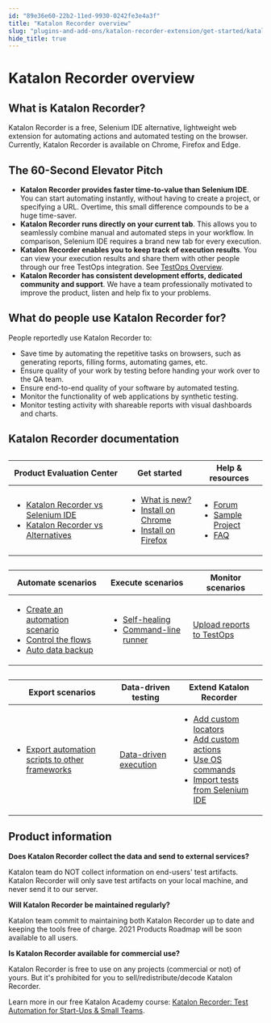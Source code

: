 ```yaml
---
id: "89e36e60-22b2-11ed-9930-0242fe3e4a3f"
title: "Katalon Recorder overview"
slug: "plugins-and-add-ons/katalon-recorder-extension/get-started/katalon-recorder-overview"
hide_title: true
---
```


# <a id="id_overview" class="anchor_top_offset"/><a id="ariaid-title1" class="anchor_top_offset"/><span xmlns="http://www.w3.org/1999/xhtml" className="ph">Katalon Recorder</span>  overview


## <a id="id_1" class="anchor_top_offset"/>What is Katalon Recorder?

<p xmlns="http://www.w3.org/1999/xhtml" className="p">Katalon Recorder is a free, Selenium IDE alternative, lightweight web extension for automating actions and automated testing on the browser. Currently, Katalon Recorder is available on Chrome, Firefox and Edge.</p> 

## <a id="id_2" class="anchor_top_offset"/>The 60-Second Elevator Pitch

<ul xmlns="http://www.w3.org/1999/xhtml" className="ul"><li className="li"><strong className="ph b">Katalon Recorder provides faster time-to-value than       Selenium IDE</strong>. You can start automating instantly, without     having to create a project, or specifying a URL. Overtime, this     small difference compounds to be a huge time-saver.</li><li className="li"><strong className="ph b">Katalon Recorder runs directly on your current       tab</strong>. This allows you to seamlessly combine manual and     automated steps in your workflow. In comparison, Selenium IDE     requires a brand new tab for every execution.</li><li className="li"><strong className="ph b">Katalon Recorder enables you to keep track of execution       results</strong>. You can view your execution results and share     them with other people through our free     TestOps integration. See <a className="xref" href="/about-katalon-platform/katalon-testops-overview">TestOps Overview</a>.</li><li className="li"><strong className="ph b">Katalon Recorder has consistent development efforts,       dedicated community and support</strong>. We have a team     professionally motivated to improve the product, listen and help     fix to your problems.</li></ul> 

## <a id="id_3" class="anchor_top_offset"/>What do people use Katalon Recorder for?

<p xmlns="http://www.w3.org/1999/xhtml" className="p">People reportedly use Katalon Recorder to:</p> 
<ul xmlns="http://www.w3.org/1999/xhtml" className="ul"><li className="li">Save time by automating the repetitive tasks on browsers, such     as generating reports, filling forms, automating games, etc.</li><li className="li">Ensure quality of your work by testing before handing your work     over to the QA team.</li><li className="li">Ensure end-to-end quality of your software by automated     testing.</li><li className="li">Monitor the functionality of web applications by synthetic     testing.</li><li className="li">Monitor testing activity with shareable reports with visual     dashboards and charts.</li></ul> 

## <a id="id_4" class="anchor_top_offset"/>Katalon Recorder documentation

<table xmlns="http://www.w3.org/1999/xhtml" className="table"><caption /><colgroup><col style={{width: '33.33333333333333%'}} /><col style={{width: '33.33333333333333%'}} /><col style={{width: '33.33333333333333%'}} /></colgroup><thead className="thead"><tr className><th className="entry anchor_top_offset" id="id_4__entry__1">Product Evaluation Center</th><th className="entry anchor_top_offset" id="id_4__entry__2">Get started</th><th className="entry anchor_top_offset" id="id_4__entry__3">Help &amp; resources</th></tr></thead><tbody className="tbody"><tr className><td className="entry" headers="id_4__entry__1 id_4__entry__2 id_4__entry__3 "><ul className="ul"><li className="li"><a className="xref" href="/plugins-and-add-ons/katalon-recorder-extension/production-evaluation-center/katalon-recorder-vs-selenium-ide">Katalon Recorder vs Selenium IDE</a></li><li className="li"><a className="xref" href="/plugins-and-add-ons/katalon-recorder-extension/production-evaluation-center/katalon-recorder-vs-alternatives">Katalon Recorder vs Alternatives</a></li></ul></td><td className="entry" headers="id_4__entry__1 id_4__entry__2 id_4__entry__3 "><ul className="ul"><li className="li"><a className="xref" href="/plugins-and-add-ons/katalon-recorder-extension/get-started/release-notes">What is new?</a></li><li className="li"><a className="xref j-external-link" href="https://chrome.google.com/webstore/detail/katalon-recorder-selenium/ljdobmomdgdljniojadhoplhkpialdid" target="_blank">Install on Chrome</a></li><li className="li"><a className="xref j-external-link" href="https://addons.mozilla.org/en-US/firefox/addon/katalon-automation-record/" target="_blank">Install on Firefox</a></li></ul></td><td className="entry" headers="id_4__entry__1 id_4__entry__2 id_4__entry__3 "><ul className="ul"><li className="li"><a className="xref j-external-link" href="https://forum.katalon.com/c/community-discussion/katalon-recorder/17" target="_blank">Forum</a></li><li className="li"><a className="xref" href="/plugins-and-add-ons/katalon-recorder-extension/help-and-resources/katalon-recorder-samples">Sample Project</a></li><li className="li"><a className="xref" href="/plugins-and-add-ons/katalon-recorder-extension/help-and-resources/katalon-recorder-faq-and-troubleshooting-instructions">FAQ</a></li></ul></td></tr></tbody></table> 
<table xmlns="http://www.w3.org/1999/xhtml" className="table"><caption /><colgroup><col style={{width: '33.33333333333333%'}} /><col style={{width: '33.33333333333333%'}} /><col style={{width: '33.33333333333333%'}} /></colgroup><thead className="thead"><tr className><th className="entry anchor_top_offset" id="id_4__entry__7">Automate scenarios</th><th className="entry anchor_top_offset" id="id_4__entry__8">Execute scenarios</th><th className="entry anchor_top_offset" id="id_4__entry__9">Monitor scenarios</th></tr></thead><tbody className="tbody"><tr className><td className="entry" headers="id_4__entry__7 id_4__entry__8 id_4__entry__9 "><ul className="ul"><li className="li"><a className="xref" href="/plugins-and-add-ons/katalon-recorder-extension/get-your-job-done/automate-scenarios/create-your-first-automation-script-in-katalon-recorder">Create an automation scenario</a></li><li className="li"><a className="xref" href="/plugins-and-add-ons/katalon-recorder-extension/get-your-job-done/automate-scenarios/control-the-flows/handle-conditional-cases-in-your-tests-with-katalon-recorder">Control the flows</a></li><li className="li"><a className="xref" href="/plugins-and-add-ons/katalon-recorder-extension/get-your-job-done/automate-scenarios/back-up-data-automatically-with-katalon-recorder">Auto data backup</a></li></ul></td><td className="entry" headers="id_4__entry__7 id_4__entry__8 id_4__entry__9 "><ul className="ul"><li className="li"><a className="xref" href="/plugins-and-add-ons/katalon-recorder-extension/get-your-job-done/execute-scenarios/use-the-self-healing-function-in-katalon-recorder">Self-healing</a></li><li className="li"><a className="xref" href="/plugins-and-add-ons/katalon-recorder-extension/get-your-job-done/execute-scenarios/use-the-command-line-runner-in-katalon-recorder">Command-line runner</a></li></ul></td><td className="entry" headers="id_4__entry__7 id_4__entry__8 id_4__entry__9 "><a className="xref" href="#">Upload reports to TestOps</a></td></tr></tbody></table> 
<table xmlns="http://www.w3.org/1999/xhtml" className="table"><caption /><colgroup><col style={{width: '33.33333333333333%'}} /><col style={{width: '33.33333333333333%'}} /><col style={{width: '33.33333333333333%'}} /></colgroup><thead className="thead"><tr className><th className="entry anchor_top_offset" id="id_4__entry__13">Export scenarios</th><th className="entry anchor_top_offset" id="id_4__entry__14">Data-driven testing</th><th className="entry anchor_top_offset" id="id_4__entry__15">Extend Katalon Recorder</th></tr></thead><tbody className="tbody"><tr className><td className="entry" headers="id_4__entry__13 id_4__entry__14 id_4__entry__15 "><ul className="ul"><li className="li"><a className="xref" href="/plugins-and-add-ons/katalon-recorder-extension/get-your-job-done/export-scenarios/export-katalon-recorder-scripts-to-other-frameworks">Export automation scripts to other frameworks</a></li></ul></td><td className="entry" headers="id_4__entry__13 id_4__entry__14 id_4__entry__15 "><a className="xref" href="/plugins-and-add-ons/katalon-recorder-extension/get-your-job-done/data-driven-testing/data-driven-testing-in-katalon-recorder">Data-driven execution</a></td><td className="entry" headers="id_4__entry__13 id_4__entry__14 id_4__entry__15 "><ul className="ul"><li className="li"><a className="xref" href="/plugins-and-add-ons/katalon-recorder-extension/get-your-job-done/extend-katalon-recorder/extension-scripts-aka-user-extensions.js-for-custom-locator-builders-and-actions-in-katalon-recorder#id_1">Add custom locators</a></li><li className="li"><a className="xref" href="/plugins-and-add-ons/katalon-recorder-extension/get-your-job-done/extend-katalon-recorder/extension-scripts-aka-user-extensions.js-for-custom-locator-builders-and-actions-in-katalon-recorder#id_3">Add custom actions</a></li><li className="li"><a className="xref" href="/plugins-and-add-ons/katalon-recorder-extension/get-your-job-done/extend-katalon-recorder/katalon-recorder-helper-tool#id_5">Use OS commands</a></li><li className="li"><a className="xref" href="/plugins-and-add-ons/katalon-recorder-extension/get-your-job-done/extend-katalon-recorder/import-tests-from-selenium-ide-to-katalon-recorder">Import tests from Selenium IDE</a></li></ul></td></tr></tbody></table> 

## <a id="id_5" class="anchor_top_offset"/>Product information

<p xmlns="http://www.w3.org/1999/xhtml" className="p"><strong className="ph b">Does Katalon Recorder collect the data and send to     external services?</strong> </p> 
<p xmlns="http://www.w3.org/1999/xhtml" className="p">Katalon team do NOT collect information on end-users' test   artifacts. Katalon Recorder will only save test artifacts on your   local machine, and never send it to our server.</p> 
<p xmlns="http://www.w3.org/1999/xhtml" className="p"><strong className="ph b">Will Katalon Recorder be maintained     regularly?</strong> </p> 
<p xmlns="http://www.w3.org/1999/xhtml" className="p">Katalon team commit to maintaining both Katalon Recorder up   to date and keeping the tools free of charge. 2021 Products Roadmap   will be soon available to all users.</p> 
<p xmlns="http://www.w3.org/1999/xhtml" className="p"><strong className="ph b">Is Katalon Recorder available for commercial     use?</strong> </p> 
<p xmlns="http://www.w3.org/1999/xhtml" className="p">Katalon Recorder is free to use on any projects (commercial   or not) of yours. But it's prohibited for you to   sell/redistribute/decode Katalon Recorder.</p> 
<p xmlns="http://www.w3.org/1999/xhtml" className="p">Learn more in our free Katalon Academy course:  <a className="xref j-external-link" href="https://academy.katalon.com/courses/browser-automation/?utm_source=kat_docs&utm_medium=kr_overview" target="_blank">Katalon Recorder: Test Automation for Start-Ups &amp; Small Teams</a>.</p> 
